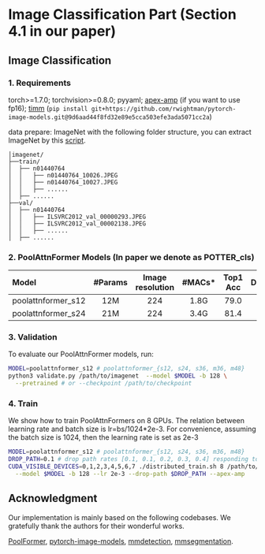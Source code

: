 # Image Classification Part (Section 4.1 in our paper)

## Image Classification
### 1. Requirements

torch>=1.7.0; torchvision>=0.8.0; pyyaml; [apex-amp](https://github.com/NVIDIA/apex) (if you want to use fp16); [timm](https://github.com/rwightman/pytorch-image-models) (`pip install git+https://github.com/rwightman/pytorch-image-models.git@9d6aad44f8fd32e89e5cca503efe3ada5071cc2a`)

data prepare: ImageNet with the following folder structure, you can extract ImageNet by this [script](https://gist.github.com/BIGBALLON/8a71d225eff18d88e469e6ea9b39cef4).

```
│imagenet/
├──train/
│  ├── n01440764
│  │   ├── n01440764_10026.JPEG
│  │   ├── n01440764_10027.JPEG
│  │   ├── ......
│  ├── ......
├──val/
│  ├── n01440764
│  │   ├── ILSVRC2012_val_00000293.JPEG
│  │   ├── ILSVRC2012_val_00002138.JPEG
│  │   ├── ......
│  ├── ......
```



### 2. PoolAttnFormer Models (In paper we denote as POTTER_cls)

| Model    |  #Params | Image resolution | #MACs* | Top1 Acc| Download | Log |
| :---     |   :---:    |  :---: |  :---: |  :---:  |  :---:  | :---:  |
| poolattnformer_s12  |    12M     |   224  |  1.8G |  79.0  | [here](https://drive.google.com/file/d/14d8ky1d_oKXrZEqb3sM_atfpQM5Q6Ob0/view?usp=share_link) |[log](https://drive.google.com/file/d/1hyZSEluxKAJvK4aaaOq9hbDnuTmnI7ED/view?usp=share_link) |
| poolattnformer_s24 |   21M     |   224 | 3.4G | 81.4  | [here](https://drive.google.com/file/d/1M2Jy7kV-HAY-lr_MGOdEwIKsCgmNZQSZ/view?usp=share_link)  |[log](https://drive.google.com/file/d/1aK5p5kxPLQK_oQiPWgoRfG48HzTUHeRe/view?usp=share_link) |




### 3. Validation

To evaluate our PoolAttnFormer models, run:

```bash
MODEL=poolattnformer_s12 # poolattnformer_{s12, s24, s36, m36, m48}
python3 validate.py /path/to/imagenet  --model $MODEL -b 128 \
  --pretrained # or --checkpoint /path/to/checkpoint 
```



### 4. Train
We show how to train PoolAttnFormers on 8 GPUs. The relation between learning rate and batch size is lr=bs/1024*2e-3.
For convenience, assuming the batch size is 1024, then the learning rate is set as 2e-3 


```bash
MODEL=poolattnformer_s12 # poolattnformer_{s12, s24, s36, m36, m48}
DROP_PATH=0.1 # drop path rates [0.1, 0.1, 0.2, 0.3, 0.4] responding to model [s12, s24, s36, m36, m48]
CUDA_VISIBLE_DEVICES=0,1,2,3,4,5,6,7 ./distributed_train.sh 8 /path/to/imagenet \
  --model $MODEL -b 128 --lr 2e-3 --drop-path $DROP_PATH --apex-amp
```


## Acknowledgment
Our implementation is mainly based on the following codebases. We gratefully thank the authors for their wonderful works.

[PoolFormer](https://github.com/sail-sg/poolformer), [pytorch-image-models](https://github.com/rwightman/pytorch-image-models), [mmdetection](https://github.com/open-mmlab/mmdetection), [mmsegmentation](https://github.com/open-mmlab/mmsegmentation).


